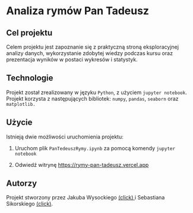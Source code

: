 <div class="markdown prose w-full break-words dark:prose-invert light">
    <h1>Analiza rymów Pan Tadeusz</h1>
    <h2>Cel projektu</h2>
    <p>Celem projektu jest zapoznanie się z praktyczną stroną eksploracyjnej analizy danych, wykorzystanie zdobytej wiedzy podczas kursu oraz prezentacja wyników w postaci wykresów i statystyk.</p>
    <h2>Technologie</h2>
    <p>Projekt został zrealizowany w języku <code>Python</code>, z użyciem <code>jupyter notebook</code>. Projekt korzysta z następujących bibliotek: <code>numpy</code>, <code>pandas</code>, <code>seaborn</code> oraz <code></codematplotlib.>matplotlib.</code></p>
    <h2>Użycie</h2>
    <p>Istnieją dwie możliwości uruchomienia projektu:</p>
    <ol>
        <li><p>Uruchom plik <code>PanTedeuszRymy.ipynb</code> za pomocą komendy <code>jupyter notebook</code></p>
        </li>
        <li> <p>Odwiedź witrynę <a href="https://rymy-pan-tadeusz.vercel.app">https://rymy-pan-tadeusz.vercel.app</a></p>
        </li>
    </ol>
    <h2>Autorzy</h2>
    <p>Projekt stworzony przez Jakuba Wysockiego <a href="https://github.com/Neuros2048">(click) </a>i Sebastiana Sikorskiego  <a href="https://github.com/sikorskisebastian">(click)</a>.</p>
</div>